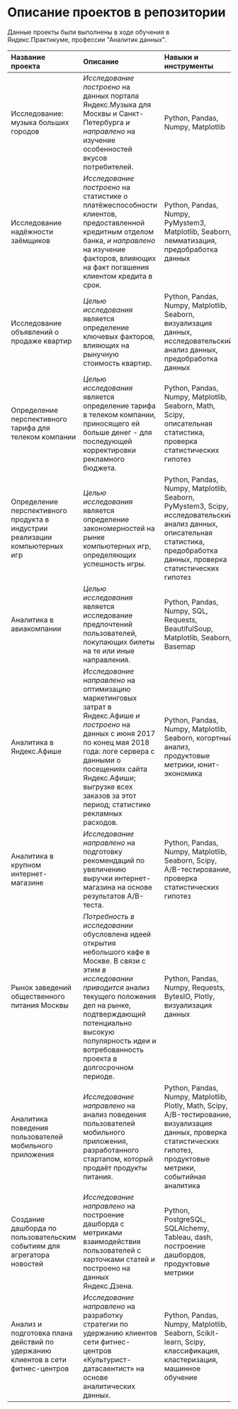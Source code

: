 # Описание проектов в репозитории
Данные проекты были выполнены в ходе обучения в Яндекс.Практикуме, профессии "Аналитик данных".

| Название проекта | Описание |	Навыки и инструменты | Ссылка |
| :--------------- | :------- | :------------------- | :----- |
| Исследование: музыка больших городов | *Исследование построено* на данных портала Яндекс.Музыка для Москвы и Санкт-Петербурга *и направлено* на изучение особенностей вкусов потребителей. | Python, Pandas, Numpy, Matplotlib | [big_cities_music][1] | 
| Исследование надёжности заёмщиков | *Исследование построено* на статистике о платёжеспособности клиентов, предоставленной кредитным отделом банка, *и направлено* на изучение факторов, влияющих на факт погашения клиентом кредита в срок. | Python, Pandas, Numpy, PyMystem3, Matplotlib, Seaborn, лемматизация, предобработка данных | [bank_clients][2] |
| Исследование объявлений о продаже квартир | *Целью исследования* является определение ключевых факторов, влияющих на рынучную стоимость квартир. | Python, Pandas, Numpy, Matplotlib, Seaborn, визуализация данных, исследовательский анализ данных, предобработка данных | [apartments_project][3] |
| Определение перспективного тарифа для телеком компании | *Целью исследования* является определение тарифа в телеком компании, приносящего ей больше денег - для последующей корректировки рекламного бюджета. | Python, Pandas, Numpy, Matplotlib, Seaborn, Math, Scipy, описательная статистика, проверка статистических гипотез | [telekom_project][4] |
| Определение перспективного продукта в индустрии реализации компьютерных игр | *Целью исследования* является определение закономерностей на рынке компьютерных игр, определяющих успешность игры. | Python, Pandas, Numpy, Matplotlib, Seaborn, PyMystem3, Scipy, исследовательский анализ данных, описательная статистика, предобработка данных, проверка статистических гипотез | [games_project][5] |
| Аналитика в авиакомпании | *Целью исследования* является исследование предпочтений пользователей, покупающих билеты на те или иные направления. | Python, Pandas, Numpy, SQL, Requests, BeautifulSoup, Matplotlib, Seaborn, Basemap | [avia_project][6] |
| Аналитика в Яндекс.Афише | *Исследование направлено* на оптимизацию маркетинговых затрат в Яндекс.Афише *и построено* на данных с июня 2017 по конец мая 2018 года: логе сервера с данными о посещениях сайта Яндекс.Афиши; выгрузке всех заказов за этот период; статистике рекламных расходов. | Python, Pandas, Numpy, Matplotlib, Seaborn, когортный анализ, продуктовые метрики, юнит-экономика | [marketing_project][7] |
| Аналитика в крупном интернет-магазине | *Исследование направлено* на подготовку рекомендаций по увеличению выручки интернет-магазина на основе результатов A/B-теста. | Python, Pandas, Numpy, Matplotlib, Seaborn, Scipy, A/B-тестирование, проверка статистических гипотез | [ecommerce_project][8] |
| Рынок заведений общественного питания Москвы | *Потребность в исследовании* обусловлена идеей открытия небольшого кафе в Москве. В связи с этим *в исследовании приводится* анализ текущего положения дел на рынке, подтверждающий потенциально высокую популярность идеи и вотребованность проекта в долгосрочном периоде. | Python, Pandas, Numpy, Requests, BytesIO, Plotly, визуализация данных | [open_restaurant][9] |
| Аналитика поведения пользователей мобильного приложения | *Исследование направлено* на анализ поведения пользователей мобильного приложения, разработанного стартапом, который продаёт продукты питания. | Python, Pandas, Numpy, Matplotlib, Plotly, Math, Scipy, A/B-тестирование, визуализация данных, проверка статистических гипотез, продуктовые метрики, событийная аналитика | [mobile_app][10] |
| Создание дашборда по пользовательским событиям для агрегатора новостей | *Исследование направлено* на построение дашборда с метриками взаимодействия пользователей с карточками статей и построено на данных Яндекс.Дзена. | Python, PostgreSQL, SQLAlchemy, Tableau, dash, построение дашбордов, продуктовые метрики | [automatization_dash][11] |
| Анализ и подготовка плана действий по удержанию клиентов в сети фитнес-центров | *Исследование направлено* на разработку стратегии по удержанию клиентов сети фитнес-центров «Культурист-датасаентист» на основе аналитических данных. | Python, Pandas, Numpy, Matplotlib, Seaborn, Scikit-learn, Scipy, классификация, кластеризация, машинное обучение | [gym_clients][12] |

[1]:https://github.com/tsladkova/Projects_YandexPracticum/blob/music_project/big_cities_music.ipynb
[2]:https://github.com/tsladkova/Projects_YandexPracticum/blob/bank_clients/bank_clients.ipynb
[3]:https://github.com/tsladkova/Projects_YandexPracticum/blob/apartments_project/apartments_project.ipynb
[4]:https://github.com/tsladkova/Projects_YandexPracticum/blob/telekom_project/telekom_project.ipynb
[5]:https://github.com/tsladkova/Projects_YandexPracticum/blob/games_project/games_project.ipynb
[6]:https://github.com/tsladkova/Projects_YandexPracticum/blob/avia_project/avia_project.ipynb
[7]:https://github.com/tsladkova/Projects_YandexPracticum/blob/marketing_project/marketing_project.ipynb
[8]:https://github.com/tsladkova/Projects_YandexPracticum/blob/ecommerce_project/ecommerce_project.ipynb
[9]:https://github.com/tsladkova/Projects_YandexPracticum/blob/open_restaurant/open_restaurant.ipynb
[10]:https://github.com/tsladkova/Projects_YandexPracticum/blob/mobile_app/mobile_app.ipynb
[11]:https://github.com/tsladkova/Projects_YandexPracticum/blob/automatization_dash/automatization_dash.md
[12]:https://github.com/tsladkova/Projects_YandexPracticum/blob/gym_clients/gym_clients.ipynb
